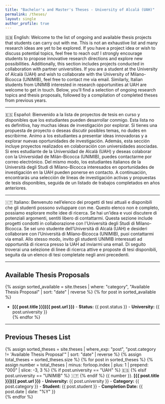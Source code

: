 ```yaml
---
title: "Bachelor's and Master's Theses - University of Alcalá (UAH)"
permalink: /theses/
layout: single
author_profile: true
---
```


<!-- 1# Bachelor's and Master's Theses (TFG & TFM)  -->

🇬🇧 English: Welcome to the list of ongoing and available thesis projects that students can carry out with me. This is not an exhaustive list and many research ideas are yet to be explored. If you have a project idea or wish to discuss potential topics, feel free to reach out! I strongly encourage students to propose innovative research directions and explore new possibilities. Additionally, this section includes projects conducted in collaboration with partner universities. If you are a student at the University of Alcalá (UAH) and wish to collaborate with the University of Milano-Bicocca (UNIMIB), feel free to contact me via email. Similarly, Italian students from UNIMIB interested in research opportunities at UAH are welcome to get in touch. Below, you’ll find a selection of ongoing research topics and thesis proposals, followed by a compilation of completed theses from previous years.  

---

🇪🇸 Español: Bienvenido a la lista de proyectos de tesis en curso y disponibles que los estudiantes pueden desarrollar conmigo. Esta lista no es definitiva, hay muchas ideas de investigación por explorar. Si tienes una propuesta de proyecto o deseas discutir posibles temas, no dudes en escribirme. Animo a los estudiantes a presentar ideas innovadoras y a explorar nuevas oportunidades de investigación. Además, esta sección incluye proyectos realizados en colaboración con universidades asociadas. Si eres estudiante de la Universidad de Alcalá (UAH) y deseas colaborar con la Universidad de Milán-Bicocca (UNIMIB), puedes contactarme por correo electrónico. Del mismo modo, los estudiantes italianos de la Università degli Studi di Milano-Bicocca interesados en oportunidades de investigación en la UAH pueden ponerse en contacto. A continuación, encontrarás una selección de líneas de investigación activas y propuestas de tesis disponibles, seguida de un listado de trabajos completados en años anteriores.  

---

🇮🇹 Italiano: Benvenuto nell’elenco dei progetti di tesi attuali e disponibili che gli studenti possono sviluppare con me. Questo elenco non è completo, possiamo esplorare molte idee di ricerca. Se hai un’idea e vuoi discutere di potenziali argomenti, sentiti libero di contattarmi. Questa sezione include progetti condotti in collaborazione con l'Università degli Studi di Milano-Bicocca. Se sei uno studente dell’Università di Alcalá (UAH) e desideri collaborare con l’Università di Milano-Bicocca (UNIMIB), puoi contattarmi via email. Allo stesso modo, invito gli studenti UNIMIB interessati ad opportunità di ricerca presso la UAH ad inviarmi una email. Di seguito troverai una selezione di linee di ricerca attive e proposte di tesi disponibili, seguita da un elenco di tesi completate negli anni precedenti.  

---

## **Available Thesis Proposals**  
{% assign sorted_available = site.theses | where: "category", "Available Thesis Proposal" | sort: "date" | reverse %}
{% for post in sorted_available %}
- **[{{ post.title }}]({{ post.url }})** - **Status:** {{ post.status }} - **University:** {{ post.university }}  
{% endfor %}

---

## **Previous Theses List**  
{% assign sorted_theses = site.theses | where_exp: "post", "post.category != 'Available Thesis Proposal'" | sort: "date" | reverse %}
{% assign total_theses = sorted_theses.size %}
{% for post in sorted_theses %}
{% assign number = total_theses | minus: forloop.index | plus: 1 | prepend: "000" | slice: -3, 3 %}
{% if post.university == "UAH" %} 🇪🇸 {% elsif post.university == "UNIMIB" %} 🇮🇹 {% endif %}
{{ number }}. **[{{ post.title }}]({{ post.url }})** - **University:** {{ post.university }} - **Category:** {{ post.category }} - **Student:** {{ post.student }} - **Completion Date:** {{ post.date | date: "%Y" }}  
{% endfor %}






<!--
## **Previous Theses List**  
{% for post in site.theses %}
- **[{{ post.title }}]({{ post.url }})** Status: {{ post.status }} – Category: {{ post.category }} - Student: {{ post.student }} 
{% endfor %}
-->
